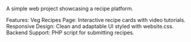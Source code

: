 A simple web project showcasing a recipe platform.

Features:
Veg Recipes Page: Interactive recipe cards with video tutorials.
Responsive Design: Clean and adaptable UI styled with website.css.
Backend Support: PHP script for submitting recipes.
